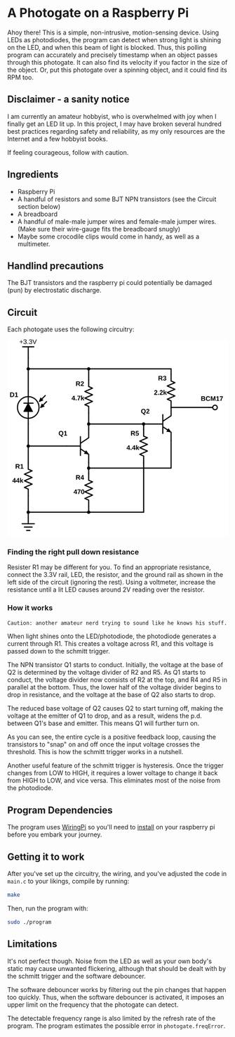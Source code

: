 # A Photogate on a Raspberry Pi

Ahoy there! This is a simple, non-intrusive, motion-sensing device. Using LEDs as photodiodes, the program can detect when strong light is shining on the LED, and when this beam of light is blocked. Thus, this polling program can accurately and precisely timestamp when an object passes through this photogate. It can also find its velocity if you factor in the size of the object. Or, put this photogate over a spinning object, and it could find its RPM too.

## Disclaimer - a sanity notice

I am currently an amateur hobbyist, who is overwhelmed with joy when I finally get an LED lit up. In this project, I may have broken several hundred best practices regarding safety and reliability, as my only resources are the Internet and a few hobbyist books.

If feeling courageous, follow with caution.

## Ingredients

- Raspberry Pi
- A handful of resistors and some BJT NPN transistors (see the Circuit section below)
- A breadboard
- A handful of male-male jumper wires and female-male jumper wires. (Make sure their wire-gauge fits the breadboard snugly)
- Maybe some crocodile clips would come in handy, as well as a multimeter.

## Handlind precautions

The BJT transistors and the raspberry pi could potentially be damaged (pun) by electrostatic discharge.

## Circuit

Each photogate uses the following circuitry:

![LED reverse biased, connected to a pull down resister, and fed into a schmitt trigger made out of BJT.](circuit.svg)

### Finding the right pull down resistance

Resister R1 may be different for you. To find an appropriate resistance, connect the 3.3V rail, LED, the resistor, and the ground rail as shown in the left side of the circuit (ignoring the rest). Using a voltmeter, increase the resistance until a lit LED causes around 2V reading over the resistor.

### How it works

```
Caution: another amateur nerd trying to sound like he knows his stuff.
```

When light shines onto the LED/photodiode, the photodiode generates a current through R1. This creates a voltage across R1, and this voltage is passed down to the schmitt trigger.

The NPN transistor Q1 starts to conduct. Initially, the voltage at the base of Q2 is determined by the voltage divider of R2 and R5. As Q1 starts to conduct, the voltage divider now consists of R2 at the top, and R4 and R5 in parallel at the bottom. Thus, the lower half of the voltage divider begins to drop in resistance, and the voltage at the base of Q2 also starts to drop.

The reduced base voltage of Q2 causes Q2 to start turning off, making the voltage at the emitter of Q1 to drop, and as a result, widens the p.d. between Q1's base and emitter. This means Q1 will further turn on.

As you can see, the entire cycle is a positive feedback loop, causing the transistors to "snap" on and off once the input voltage crosses the threshold. This is how the schmitt trigger works in a nutshell.

Another useful feature of the schmitt trigger is hysteresis. Once the trigger changes from LOW to HIGH, it requires a lower voltage to change it back from HIGH to LOW, and vice versa. This eliminates most of the noise from the photodiode. 

## Program Dependencies

The program uses [WiringPi](wiringpi.com) so you'll need to [install](wiringpi.com/download-and-install/) on your raspberry pi before you embark your journey.

## Getting it to work

After you've set up the circuitry, the wiring, and you've adjusted the code in `main.c` to your likings, compile by running:

```sh
make
```

Then, run the program with:

```sh
sudo ./program
```

## Limitations

It's not perfect though. Noise from the LED as well as your own body's static may cause unwanted flickering, although that should be dealt with by the schmitt trigger and the software debouncer.

The software debouncer works by filtering out the pin changes that happen too quickly. Thus, when the software debouncer is activated, it imposes an upper limit on the frequency that the photogate can detect.

The detectable frequency range is also limited by the refresh rate of the program. The program estimates the possible error in `photogate.freqError`.

